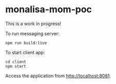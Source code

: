 # monalisa-mom-poc
This is a work in progress!

To run messaging server:

```
npm run build:live
```

To start client app:

```
cd client
npm start
```

Access the application from <http://localhost:8081>.
